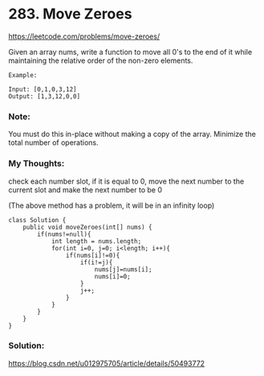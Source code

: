 # 283. Move Zeroes

https://leetcode.com/problems/move-zeroes/

Given an array nums, write a function to move all 0's to the end of it while maintaining the relative order of the non-zero elements.

```
Example:

Input: [0,1,0,3,12]
Output: [1,3,12,0,0]
```

### Note:
You must do this in-place without making a copy of the array.
Minimize the total number of operations.


### My Thoughts: 
check each number slot, if it is equal to 0, move the next number to the current slot
and make the next number to be 0

(The above method has a problem, it will be in an infinity loop) 


```
class Solution {
    public void moveZeroes(int[] nums) {
        if(nums!=null){
            int length = nums.length; 
            for(int i=0, j=0; i<length; i++){
                if(nums[i]!=0){
                    if(i!=j){
                        nums[j]=nums[i]; 
                        nums[i]=0; 
                    }
                    j++; 
                }
            }
        }
    }
}
```


### Solution: 
https://blog.csdn.net/u012975705/article/details/50493772


